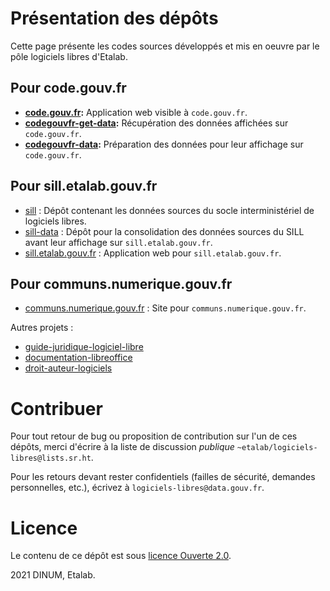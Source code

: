 
# Présentation des dépôts

Cette page présente les codes sources développés et mis en oeuvre par
le pôle logiciels libres d'Etalab.


## Pour code.gouv.fr

-   **[code.gouv.fr](https://git.sr.ht/~etalab/code.gouv.fr):** Application web visible à `code.gouv.fr`.
-   **[codegouvfr-get-data](https://git.sr.ht/~etalab/codegouvfr-get-data):** Récupération des données affichées sur `code.gouv.fr`.
-   **[codegouvfr-data](https://git.sr.ht/~etalab/codegouvfr-data):** Préparation des données pour leur affichage sur `code.gouv.fr`.


## Pour sill.etalab.gouv.fr

-   [sill](https://git.sr.ht/~etalab/sill) : Dépôt contenant les données sources du socle interministériel de logiciels libres.
-   [sill-data](https://git.sr.ht/~etalab/sill-data) : Dépôt pour la consolidation des données sources du SILL avant leur affichage sur `sill.etalab.gouv.fr`.
-   [sill.etalab.gouv.fr](https://git.sr.ht/~etalab/sill.etalab.gouv.fr) : Application web pour `sill.etalab.gouv.fr`.


## Pour communs.numerique.gouv.fr

-   [communs.numerique.gouv.fr](https://git.sr.ht/~etalab/communs.numerique.gouv.fr) : Site pour `communs.numerique.gouv.fr`.

Autres projets :

-   [guide-juridique-logiciel-libre](https://git.sr.ht/~etalab/guide-juridique-logiciel-libre)
-   [documentation-libreoffice](https://git.sr.ht/~etalab/documentation-libreoffice)
-   [droit-auteur-logiciels](https://git.sr.ht/~etalab/droit-auteur-logiciels)


# Contribuer

Pour tout retour de bug ou proposition de contribution sur l'un de ces
dépôts, merci d'écrire à la liste de discussion *publique* `~etalab/logiciels-libres@lists.sr.ht`.

Pour les retours devant rester confidentiels (failles de sécurité,
demandes personnelles, etc.), écrivez à `logiciels-libres@data.gouv.fr`.


# Licence

Le contenu de ce dépôt est sous [licence Ouverte 2.0](LICENSE.md).

2021 DINUM, Etalab.

